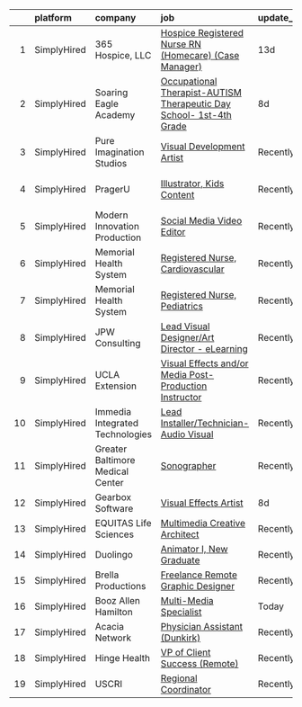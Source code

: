 

|    | platform    | company                          | job                                                                                                                                                                            | update_time   | location                  |
|---:|:------------|:---------------------------------|:-------------------------------------------------------------------------------------------------------------------------------------------------------------------------------|:--------------|:--------------------------|
|  1 | SimplyHired | 365 Hospice, LLC                 | [Hospice Registered Nurse RN (Homecare) (Case Manager)](https://www.simplyhired.com/job/SPYhoGqSg2iCX82OhWuVAtBxx6k-UzCtGv-AQm74nDyEe_VUOi6OhA?q=visual+effects)               | 13d           | State College, PA         |
|  2 | SimplyHired | Soaring Eagle Academy            | [Occupational Therapist-AUTISM Therapeutic Day School- 1st-4th Grade](https://www.simplyhired.com/job/G0i3wcVImvZwKM4roAfF_BcIn1mzAY2NmW6UdIdQ-Sp9tbN-7qqFYw?q=visual+effects) | 8d            | Lombard, IL               |
|  3 | SimplyHired | Pure Imagination Studios         | [Visual Development Artist](https://www.simplyhired.com/job/u3Ce0qDkoB4jPujFyWA_pOjySvkBJ7SmBclJFkATwkjx3a0XU_1R2g?q=visual+effects)                                           | Recently      | Rochester, NY +1 location |
|  4 | SimplyHired | PragerU                          | [Illustrator, Kids Content](https://www.simplyhired.com/job/yXEGnjACEBuTiDOPGdCDIcSFRxuep5nGreOf2k_NUgYGM1XgElQzbA?q=visual+effects)                                           | Recently      | Los Angeles, CA           |
|  5 | SimplyHired | Modern Innovation Production     | [Social Media Video Editor](https://www.simplyhired.com/job/Inze6dgYyoex25xvh0uCPTI_YMNtPDDdje4GUb-MJz93gg365LBvOA?q=visual+effects)                                           | Recently      | Remote                    |
|  6 | SimplyHired | Memorial Health System           | [Registered Nurse, Cardiovascular](https://www.simplyhired.com/job/zkOfOsxCR5o8qBGQE-FJJxdTjQpEaJR0wZgjOFzdOqHa-VpN9gEW3w?q=visual+effects)                                    | Recently      | Decatur, IL               |
|  7 | SimplyHired | Memorial Health System           | [Registered Nurse, Pediatrics](https://www.simplyhired.com/job/QPF8qxmMa1Ed5tbifyfDvvmwoo_npCqwM0z6BTaXb_0IkJfp7REh3Q?q=visual+effects)                                        | Recently      | Decatur, IL               |
|  8 | SimplyHired | JPW Consulting                   | [Lead Visual Designer/Art Director - eLearning](https://www.simplyhired.com/job/5U9yXshu2JwTVCtrEzyDneOriEZQQ3FTmdaZMSPTGnaIhXa5Nsh8oA?q=visual+effects)                       | Recently      | Remote                    |
|  9 | SimplyHired | UCLA Extension                   | [Visual Effects and/or Media Post-Production Instructor](https://www.simplyhired.com/job/s9QNUrh9jAtXHraSMcrJLd0FARf_gel_SNxuZ78YEOu4kqoShKkUgg?q=visual+effects)              | Recently      | Los Angeles, CA           |
| 10 | SimplyHired | Immedia Integrated Technologies  | [Lead Installer/Technician-Audio Visual](https://www.simplyhired.com/job/IL_TH2SXPlz2tOw2DDE_I22xSpEewZlkJne33ZaAXd-CmCI5oTmI_A?q=visual+effects)                              | Recently      | Scottsdale, AZ            |
| 11 | SimplyHired | Greater Baltimore Medical Center | [Sonographer](https://www.simplyhired.com/job/yTrV0C37EXF6txdljdGbO46R1KFBAeAy9I4CXsh5psl1TUtm08P8fg?q=visual+effects)                                                         | Recently      | Baltimore, MD             |
| 12 | SimplyHired | Gearbox Software                 | [Visual Effects Artist](https://www.simplyhired.com/job/aWZzCYvSGRCQx21CkmBxxjq5QgWU-3EugnxU5VYylTf-XtyUdoG8oQ?q=visual+effects)                                               | 8d            | Frisco, TX                |
| 13 | SimplyHired | EQUITAS Life Sciences            | [Multimedia Creative Architect](https://www.simplyhired.com/job/ichTX3k1Ejo7tX1GyCNQsvRJKJYEbv4IqWgcjyZm74n5FB1102LY-Q?q=visual+effects)                                       | Recently      | Essex, VT                 |
| 14 | SimplyHired | Duolingo                         | [Animator I, New Graduate](https://www.simplyhired.com/job/peVD5V2_5Xok_eYtencFEuT_-FpfaAO8o7MHRFBB9zuMWJ4VLhSaFg?q=visual+effects)                                            | Recently      | Pittsburgh, PA            |
| 15 | SimplyHired | Brella Productions               | [Freelance Remote Graphic Designer](https://www.simplyhired.com/job/UWqgrkaOF2OVH7H-Pk0Qf-dnVRlJHo7kJx12w0soNVVh0i02hMI8cA?q=visual+effects)                                   | Recently      | Remote                    |
| 16 | SimplyHired | Booz Allen Hamilton              | [Multi-Media Specialist](https://www.simplyhired.com/job/sT7z9zP9VLzQmt59DOBkLkW_A9q4ZjyHn6czK0v5LVwVPKSE4CTnwQ?q=visual+effects)                                              | Today         | Arlington, VA             |
| 17 | SimplyHired | Acacia Network                   | [Physician Assistant (Dunkirk)](https://www.simplyhired.com/job/-3UH5O12R3OmECGeFhWYQsp2qrXFkP9KQDuXc_FUlyM_-n0PcbXmgQ?q=visual+effects)                                       | Recently      | Dunkirk, NY               |
| 18 | SimplyHired | Hinge Health                     | [VP of Client Success (Remote)](https://www.simplyhired.com/job/gw4UdcZO4ifRPZApomh95N7lMfXti04l3KhovMIHw_r8UNLir8nwRg?q=visual+effects)                                       | Recently      | United States             |
| 19 | SimplyHired | USCRI                            | [Regional Coordinator](https://www.simplyhired.com/job/wqRgycsNgo0_3RKFYSBjM85TQm1QJllYpcypZKKbIO8Ltw8IQa4_jQ?q=visual+effects)                                                | Recently      | Remote +1 location        |